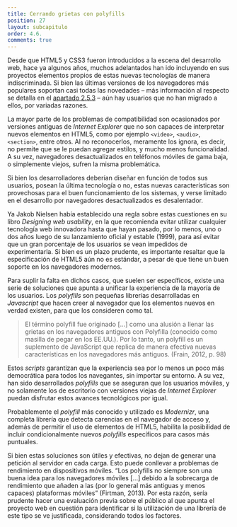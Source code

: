 ```yaml
---
title: Cerrando grietas con polyfills
position: 27
layout: subcapitulo
order: 4.6.
comments: true
---
```


Desde que HTML5 y CSS3 fueron introducidos a la escena del desarrollo web, hace ya algunos años, muchos adelantados han ido incluyendo en sus proyectos elementos propios de estas nuevas tecnologías de manera indiscriminada. Si bien las últimas versiones de los navegadores más populares soportan casi todas las novedades – más información al respecto se detalla en el [apartado 2.5.3](../../en-todos-lados/entorno-movil/navegador-reglas) – aún hay usuarios que no han migrado a ellos, por variadas razones.

La mayor parte de los problemas de compatibilidad son ocasionados por versiones antiguas de _Internet Explorer_ que no son capaces de interpretar nuevos elementos en HTML5, como por ejemplo `<video>`, `<audio>`, `<section>`, entre otros. Al no reconocerlos, meramente los ignora, es decir, no permite que se le puedan agregar estilos, y mucho menos funcionalidad. A su vez, navegadores desactualizados en teléfonos móviles de gama baja, o simplemente viejos, sufren la misma problemática.

Si bien los desarrolladores deberían diseñar en función de todos sus usuarios, posean la última tecnología o no, estas nuevas características son provechosas para el buen funcionamiento de los sistemas, y verse limitado en el desarrollo por navegadores desactualizados es desalentador.

Ya Jakob Nielsen había establecido una regla sobre estas cuestiones en su libro _Designing web usability_, en la que recomienda evitar utilizar cualquier tecnología web innovadora hasta que hayan pasado, por lo menos, uno o dos años luego de su lanzamiento oficial y estable (1999), para así evitar que un gran porcentaje de los usuarios se vean impedidos de experimentarla. Si bien es un plazo prudente, es importante resaltar que la especificación de HTML5 aún no es estándar, a pesar de que tiene un buen soporte en los navegadores modernos.

Para suplir la falta en dichos casos, que suelen ser específicos, existe una serie de soluciones que apunta a unificar la experiencia de la mayoría de los usuarios. Los _polyfills_ son pequeñas librerías desarrolladas en _Javascript_ que hacen creer  al navegador que los elementos nuevos en verdad existen, para que los consideren como tal.

> El término polyfill fue originado […] como una alusión a llenar las grietas en los navegadores antiguos con Polyfilla (conocido como masilla de pegar en los EE.UU.). Por lo tanto, un polyfill es un suplemento de JavaScript que replica de manera efectiva nuevas características en los navegadores más antiguos. (Frain, 2012, p. 98)

Estos _scripts_ garantizan que la experiencia sea por lo menos un poco más democrática para todos los navegantes, sin importar su entorno. A su vez, han sido desarrollados _polyfills_ que se aseguran que los usuarios móviles, y no solamente los de escritorio con versiones viejas de _Internet Explorer_ puedan disfrutar estos avances tecnológicos por igual.

Probablemente el _polyfill_ más conocido y utilizado es _Modernizr_, una completa librería que detecta carencias en el navegador de acceso y, además de permitir el uso de elementos de HTML5, habilita la posibilidad de incluir condicionalmente nuevos _polyfills_ específicos para casos más puntuales.

Si bien estas soluciones son útiles y efectivas, no dejan de generar una petición al servidor en cada carga. Esto puede conllevar a problemas de rendimiento en dispositivos móviles. “Los polyfills no siempre son una buena idea para los navegadores móviles […] debido a la sobrecarga de rendimiento que añaden a las (por lo general más antiguas y menos capaces) plataformas móviles” (Firtman, 2013). Por esta razón, sería prudente hacer una evaluación previa sobre el público al que apunta el proyecto web en cuestión para identificar si la utilización de una librería de este tipo se ve justificada, considerando todos los factores.
